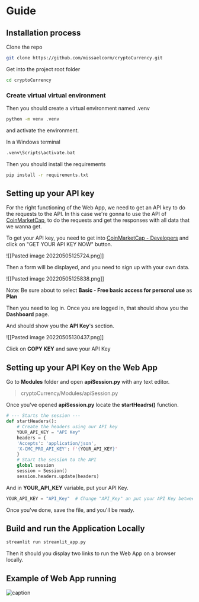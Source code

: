 # Guide
## Installation process
Clone the repo

```bash
git clone https://github.com/missaelcorm/cryptoCurrency.git
```

Get into the project root folder

```bash
cd cryptoCurrency
```

### Create virtual virtual environment
Then you should create a virtual environment named .venv

```bash
python -m venv .venv
```

and activate the environment.

In a Windows terminal

```bash
.venv\Scripts\activate.bat
```

Then you should install the requirements

```bash
pip install -r requirements.txt
```

## Setting up your API key

For the right functioning of the Web App, we need to get an API
key to do the requests to the API. In this case we're gonna to 
use the API of [CoinMarketCap](https://coimarketcap.com), to do the requests
and get the responses with all data that we wanna get.

To get your API key, you need to get into [CoinMarketCap - Developers](https://coinmarketcap.com/api/)
and click on "GET YOUR API KEY NOW" button.

![[Pasted image 20220505125724.png]]

Then a form will be displayed, and you need to sign up with your
own data.

![[Pasted image 20220505125838.png]]

Note: Be sure about to select **Basic - Free basic access for personal use** as **Plan**

Then you need to log in. Once you are logged in, that should show you the **Dashboard** page.

And should show you the **API Key**'s section.

![[Pasted image 20220505130437.png]]

Click on **COPY KEY** and save your API Key

## Setting up your API Key on the Web App
Go to **Modules** folder and open **apiSession.py** with any text editor.

> cryptoCurrency/Modules/apiSession.py

Once you've opened **apiSession.py** locate the **startHeadrs()** function.

```python
# --- Starts the session ---
def startHeaders():
    # Create the headers using our API key
    YOUR_API_KEY = "API Key"
    headers = {
    'Accepts': 'application/json',
    'X-CMC_PRO_API_KEY': f'{YOUR_API_KEY}'
    }
    # Start the session to the API
    global session
    session = Session()
    session.headers.update(headers)
```

And in **YOUR_API_KEY** variable, put your API Key.

```python
YOUR_API_KEY = "API_Key"  # Change "API_Key" an put your API Key between ""
```

Once you've done, save the file, and you'll be ready.

## Build and run the Application Locally

```bash
streamlit run streamlit_app.py
```

Then it should you display two links to run the Web App on a browser locally.

## Example of Web App running
![caption](https://github.com/missaelcorm/cryptoCurrency/blob/main/Media/WebAppWorking.gif)
